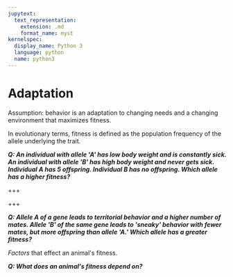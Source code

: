 ```yaml
---
jupytext:
  text_representation:
    extension: .md
    format_name: myst
kernelspec:
  display_name: Python 3
  language: python
  name: python3
---
```


# Adaptation

Assumption: behavior is an adaptation to changing needs and a changing environment that maximizes fitness. 

In evolutionary terms, fitness is defined as the population frequency of the allele underlying the trait. 

***Q: An individual with allele 'A' has low body weight and is constantly sick. An individual with allele 'B' has high body weight and never gets sick. Individual A has 5 offspring. Individual B has no offspring. Which allele has a higher fitness?***

+++

+++

***Q: Allele A of a gene leads to territorial behavior and a higher number of mates. Allele 'B' of the same gene leads to 'sneaky' behavior with fewer mates, but more offspring than allele 'A.' Which allele has a greater fitness?***

*Factors* that effect an animal's fitness.

***Q: What does an animal's fitness depend on?***
